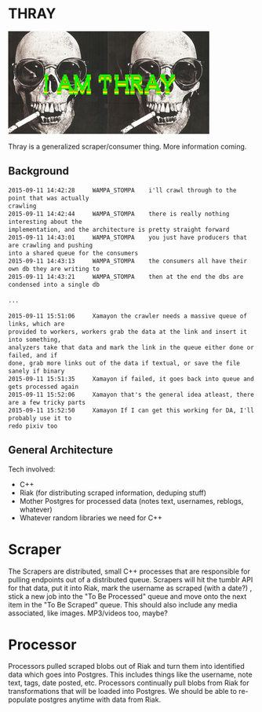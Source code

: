 THRAY
=====

![](./thray.png?raw=true)

Thray is a generalized scraper/consumer thing. More information coming.

Background
----------

```
2015-09-11 14:42:28     WAMPA_STOMPA    i'll crawl through to the point that was actually 
crawling
2015-09-11 14:42:44     WAMPA_STOMPA    there is really nothing interesting about the 
implementation, and the architecture is pretty straight forward
2015-09-11 14:43:01     WAMPA_STOMPA    you just have producers that are crawling and pushing 
into a shared queue for the consumers
2015-09-11 14:43:13     WAMPA_STOMPA    the consumers all have their own db they are writing to
2015-09-11 14:43:21     WAMPA_STOMPA    then at the end the dbs are condensed into a single db

...

2015-09-11 15:51:06     Xamayon the crawler needs a massive queue of links, which are 
provided to workers, workers grab the data at the link and insert it into something, 
analyzers take that data and mark the link in the queue either done or failed, and if 
done, grab more links out of the data if textual, or save the file sanely if binary
2015-09-11 15:51:35     Xamayon if failed, it goes back into queue and gets processed again
2015-09-11 15:52:06     Xamayon that's the general idea atleast, there are a few tricky parts
2015-09-11 15:52:50     Xamayon If I can get this working for DA, I'll probably use it to 
redo pixiv too
```

General Architecture
--------------------

Tech involved:
* C++
* Riak (for distributing scraped information, deduping stuff)
* Mother Postgres for processed data (notes text, usernames, reblogs, whatever)
* Whatever random libraries we need for C++

Scraper
=======

The Scrapers are distributed, small C++ processes that are responsible for pulling endpoints out of a distributed queue. Scrapers will hit the tumblr API for that data, put it into Riak, mark the username as scraped (with a date?) , stick a new job into the "To Be Processed" queue and move onto the next item in the "To Be Scraped" queue. This should also include any media associated, like images. MP3/videos too, maybe?

Processor
=========

Processors pulled scraped blobs out of Riak and turn them into identified data which goes into Postgres. This includes things like the username, note text, tags, date posted, etc. Processors continually pull blobs from Riak for transformations that will be loaded into Postgres. We should be able to re-populate postgres anytime with data from Riak.
